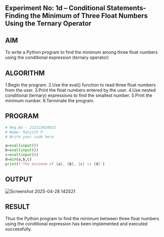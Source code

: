 ## Experiment No: 1d – Conditional Statements- Finding the Minimum of Three Float Numbers Using the Ternary Operator 

## AIM  
To write a Python program to find the minimum among three float numbers using the conditional expression (ternary operator)
## ALGORITHM  
1.Begin the program.
2.Use the eval() function to read three float numbers from the user.
3.Print the float numbers entered by the user.
4.Use nested conditional (ternary) expressions to find the smallest number.
5.Print the minimum number.
6.Terminate the program.
## PROGRAM
```python
# Reg.No - 212223020021
# Name- Ranjith P
# Write your code here

a=eval(input())
b=eval(input())
c=eval(input())
d=min(a,b,c)
print(f'The minimum of {a}, {b}, {c} is {d}')

```

## OUTPUT
![Screenshot 2025-04-28 142521](https://github.com/user-attachments/assets/3f1e00c5-8e13-483d-a784-e4419dbe10b3)

## RESULT
Thus the Python program to find the minimum between three float numbers using the conditional expression has been implemented and executed successfully.

